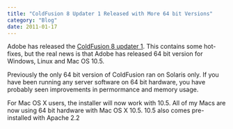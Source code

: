 ```yaml
---
title: "ColdFusion 8 Updater 1 Released with More 64 bit Versions"
category: "Blog"
date: 2011-01-17
---
```



Adobe has released the [ColdFusion 8 updater 1](http://kb.adobe.com/selfservice/viewContent.do?externalId=kb403277&sliceId=1). This contains some hot-fixes, but the real news is that Adobe has released 64 bit version for Windows, Linux and Mac OS 10.5.

Previously the only 64 bit version of ColdFusion ran on Solaris only. If you have been running any server software on 64 bit hardware, you have probably seen improvements in permormance and memory usage.

For Mac OS X users, the installer will now work with 10.5\. All of my Macs are now using 64 bit hardware with Mac OS X 10.5\. 10.5 also comes pre-installed with Apache 2.2